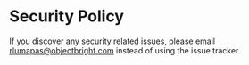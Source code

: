 # Security Policy

If you discover any security related issues, please email rlumapas@objectbright.com instead of using the issue tracker.

